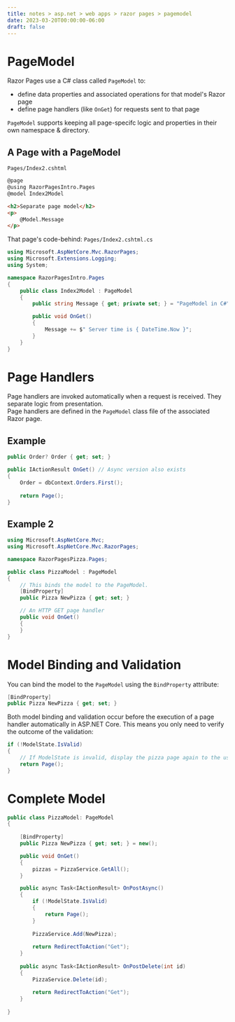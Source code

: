```yaml
---
title: notes > asp.net > web apps > razor pages > pagemodel
date: 2023-03-20T00:00:00-06:00
draft: false
---
```


# PageModel
Razor Pages use a C# class called `PageModel` to: 
- define data properties and associated operations for that model's Razor page
- define page handlers (like `OnGet`) for requests sent to that page

`PageModel` supports keeping all page-specifc logic and properties in their own namespace & directory.

## A Page with a PageModel
`Pages/Index2.cshtml`
```html
@page
@using RazorPagesIntro.Pages
@model Index2Model

<h2>Separate page model</h2>
<p>
    @Model.Message
</p>
```

That page's code-behind:
`Pages/Index2.cshtml.cs`
```cs
using Microsoft.AspNetCore.Mvc.RazorPages;
using Microsoft.Extensions.Logging;
using System;

namespace RazorPagesIntro.Pages
{
    public class Index2Model : PageModel
    {
        public string Message { get; private set; } = "PageModel in C#";

        public void OnGet()
        {
            Message += $" Server time is { DateTime.Now }";
        }
    }
}
```

# Page Handlers
Page handlers are invoked automatically when a request is received.  They separate logic from presentation.  
Page handlers are defined in the `PageModel` class file of the associated Razor page.

## Example
```cs
public Order? Order { get; set; }

public IActionResult OnGet() // Async version also exists
{
    Order = dbContext.Orders.First();
    
    return Page();
}
```

## Example 2
```cs
using Microsoft.AspNetCore.Mvc;
using Microsoft.AspNetCore.Mvc.RazorPages;

namespace RazorPagesPizza.Pages;

public class PizzaModel : PageModel
{
    // This binds the model to the PageModel.
    [BindProperty]
    public Pizza NewPizza { get; set; }

    // An HTTP GET page handler
    public void OnGet()
    {
    }
}
```

# Model Binding and Validation
You can bind the model to the `PageModel` using the `BindProperty` attribute:
```cs
[BindProperty]
public Pizza NewPizza { get; set; }
```

Both model binding and validation occur before the execution of a page handler automatically in ASP.NET Core.
This means you only need to verify the outcome of the validation:
```cs
if (!ModelState.IsValid)
{
    // If ModelState is invalid, display the pizza page again to the user.
    return Page();
}
```

# Complete Model
```cs
public class PizzaModel: PageModel
{
    
	[BindProperty]
	public Pizza NewPizza { get; set; } = new();

	public void OnGet()
	{
		pizzas = PizzaService.GetAll();
	}

	public async Task<IActionResult> OnPostAsync()
	{
		if (!ModelState.IsValid)
		{
			return Page();
		}
		
		PizzaService.Add(NewPizza);
	
		return RedirectToAction("Get");
	}
	
	public async Task<IActionResult> OnPostDelete(int id)
	{
	    PizzaService.Delete(id);
	
	    return RedirectToAction("Get");
	}
	
}
```
